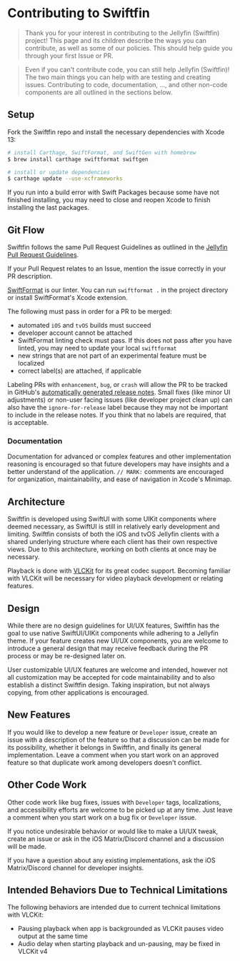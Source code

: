 # Contributing to Swiftfin

> Thank you for your interest in contributing to the Jellyfin (Swiftfin) project! This page and its children describe the ways you can contribute, as well as some of our policies. This should help guide you through your first Issue or PR.

> Even if you can't contribute code, you can still help Jellyfin (Swiftfin)! The two main things you can help with are testing and creating issues. Contributing to code, documentation, ..., and other non-code components are all outlined in the sections below.

## Setup

Fork the Swiftfin repo and install the necessary dependencies with Xcode 13:

```bash
# install Carthage, SwiftFormat, and SwiftGen with homebrew
$ brew install carthage swiftformat swiftgen

# install or update dependencies
$ carthage update --use-xcframeworks
```

If you run into a build error with Swift Packages because some have not finished installing, you may need to close and reopen Xcode to finish installing the last packages.

## Git Flow

Swiftfin follows the same Pull Request Guidelines as outlined in the [Jellyfin Pull Request Guidelines](https://jellyfin.org/docs/general/contributing/development.html#pull-request-guidelines).

If your Pull Request relates to an Issue, mention the issue correctly in your PR description.

[SwiftFormat](https://github.com/nicklockwood/SwiftFormat) is our linter. You can run `swiftformat .` in the project directory or install SwiftFormat's Xcode extension.

The following must pass in order for a PR to be merged:
- automated `iOS` and `tvOS` builds must succeed
- developer account cannot be attached
- SwiftFormat linting check must pass. If this does not pass after you have linted, you may need to update your local `swiftformat`
- new strings that are not part of an experimental feature must be localized
- correct label(s) are attached, if applicable

Labeling PRs with `enhancement`, `bug`, or `crash` will allow the PR to be tracked in GitHub's [automatically generated release notes](https://docs.github.com/en/repositories/releasing-projects-on-github/automatically-generated-release-notes). Small fixes (like minor UI adjustments) or non-user facing issues (like developer project clean up) can also have the `ignore-for-release` label because they may not be important to include in the release notes. If you think that no labels are required, that is acceptable.

### Documentation
Documentation for advanced or complex features and other implementation reasoning is encouraged so that future developers may have insights and a better understand of the application. `// MARK:` comments are encouraged for organization, maintainability, and ease of navigation in Xcode's Minimap.

## Architecture

Swiftfin is developed using SwiftUI with some UIKit components where deemed necessary, as SwiftUI is still in relatively early development and limiting. Swiftfin consists of both the iOS and tvOS Jellyfin clients with a shared underlying structure where each client has their own respective views. Due to this architecture, working on both clients at once may be necessary.

Playback is done with [VLCKit](https://code.videolan.org/videolan/VLCKit) for its great codec support. Becoming familiar with VLCKit will be necessary for video playback development or relating features.

## Design

While there are no design guidelines for UI/UX features, Swiftfin has the goal to use native SwiftUI/UIKit components while adhering to a Jellyfin theme. If your feature creates new UI/UX components, you are welcome to introduce a general design that may receive feedback during the PR process or may be re-designed later on.

User customizable UI/UX features are welcome and intended, however not all customization may be accepted for code maintainability and to also establish a distinct Swiftfin design. Taking inspiration, but not always copying, from other applications is encouraged.

## New Features

If you would like to develop a new feature or `Developer` issue, create an issue with a description of the feature so that a discussion can be made for its possibility, whether it belongs in Swiftfin, and finally its general implementation. Leave a comment when you start work on an approved feature so that duplicate work among developers doesn't conflict.

## Other Code Work

Other code work like bug fixes, issues with `Developer` tags, localizations, and accessibility efforts are welcome to be picked up at any time. Just leave a comment when you start work on a bug fix or `Developer` issue.

If you notice undesirable behavior or would like to make a UI/UX tweak, create an issue or ask in the iOS Matrix/Discord channel and a discussion will be made.

If you have a question about any existing implementations, ask the iOS Matrix/Discord channel for developer insights.

## Intended Behaviors Due to Technical Limitations

The following behaviors are intended due to current technical limitations with VLCKit:

- Pausing playback when app is backgrounded as VLCKit pauses video output at the same time
- Audio delay when starting playback and un-pausing, may be fixed in VLCKit v4
